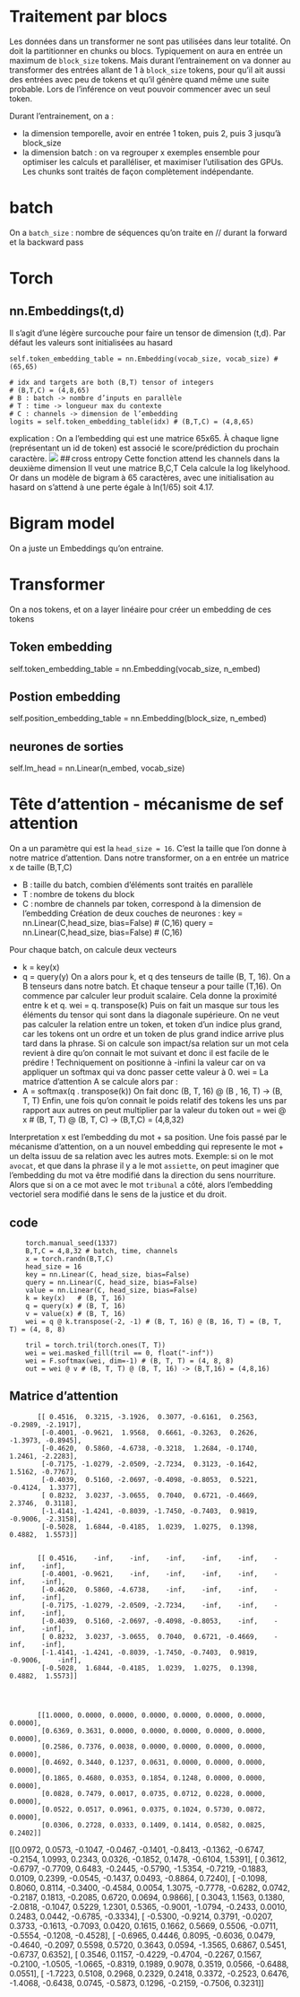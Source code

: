 # Traitement par blocs
Les données dans un transformer ne sont pas utilisées dans leur totalité. On doit la partitionner en chunks ou blocs. Typiquement on aura en entrée un maximum de ```block_size``` tokens.
Mais durant l’entrainement on va donner au transformer des entrées allant de 1 à ```block_size``` tokens, pour qu’il ait aussi des entrées avec peu de tokens et qu’il génère quand même une suite probable. Lors de l’inférence on veut pouvoir commencer avec un seul token.

Durant l’entrainement, on a :
- la dimension temporelle, avoir en entrée 1 token, puis 2, puis 3 jusqu’à block_size
- la dimension batch : on va regrouper x exemples ensemble pour optimiser les calculs et paralléliser, et maximiser l’utilisation des GPUs. Les chunks sont traités de façon complètement indépendante.

# batch
On a ```batch_size``` : nombre de séquences qu’on traite en // durant la forward et la backward pass

# Torch
## nn.Embeddings(t,d)
Il s’agit d’une légère surcouche pour faire un tensor de dimension (t,d).
Par défaut les valeurs sont initialisées au hasard
```
self.token_embedding_table = nn.Embedding(vocab_size, vocab_size) # (65,65)

# idx and targets are both (B,T) tensor of integers
# (B,T,C) = (4,8,65)
# B : batch -> nombre d’inputs en parallèle
# T : time -> longueur max du contexte
# C : channels -> dimension de l’embedding
logits = self.token_embedding_table(idx) # (B,T,C) = (4,8,65)
```

explication :
On a l’embedding qui est une matrice 65x65. À chaque ligne (représentant un id de token) est associé le score/prédiction du prochain caractère.
[![](images/embedding.png)](images/embedding.png)
## cross entropy
Cette fonction attend les channels dans la deuxième dimension
Il veut une matrice B,C,T
Cela calcule la log likelyhood. Or dans un modèle de bigram à 65 caractères, avec une initialisation au hasard on s’attend à une perte égale à ln(1/65) soit 4.17.

# Bigram  model
On a juste un Embeddings qu’on entraine.

# Transformer
On a nos tokens, et on a layer linéaire pour créer un embedding de ces tokens
## Token embedding
self.token_embedding_table = nn.Embedding(vocab_size, n_embed)
## Postion embedding
self.position_embedding_table = nn.Embedding(block_size, n_embed)
## neurones de sorties
self.lm_head = nn.Linear(n_embed, vocab_size)

# Tête d’attention - mécanisme de sef attention
On a un paramètre qui est la ```head_size = 16```. C’est la taille que l’on donne à notre matrice d’attention.
Dans notre transformer, on a en entrée un matrice x de taille (B,T,C)
- B : taille du batch, combien d’éléments sont traités en parallèle
- T : nombre de tokens du block
- C : nombre de channels par token, correspond à la dimension de l’embedding
Création de deux couches de neurones :
key = nn.Linear(C,head_size, bias=False) # (C,16)
query = nn.Linear(C,head_size, bias=False) # (C,16)

Pour chaque batch, on calcule deux vecteurs
- k = key(x)
- q = query(y)
On a alors pour k, et q des tenseurs de taille (B, T, 16). On a B tenseurs dans notre batch. Et chaque tenseur a pour taille (T,16).
On commence par calculer leur produit scalaire. Cela donne la proximité entre k et q.
wei = q. transpose(k)
Puis on fait un masque sur tous les éléments du tensor qui sont dans la diagonale supérieure.
On ne veut pas calculer la relation entre un token, et token d’un indice plus grand, car les tokens ont un ordre et un token de plus grand indice arrive plus tard dans la phrase. Si on calcule son impact/sa relation sur un mot cela revient à dire qu’on connait le mot suivant et donc il est facile de le prédire !
Techniquement on positionne à -infini la valeur car on va appliquer un softmax qui va donc passer cette valeur à 0.
wei = 
La matrice d’attention A se calcule alors par :
- A = softmax(q . transpose(k))
On fait donc (B, T, 16) @ (B , 16, T) -> (B, T, T)
Enfin, une fois qu’on connait le poids relatif des tokens les uns par rapport aux autres on peut multiplier par la valeur du token
out = wei @ x # (B, T, T) @ (B, T, C) -> (B,T,C) = (4,8,32)

Interpretation
x est l’embedding du mot + sa position.
Une fois passé par le mécanisme d’attention, on a un nouvel embedding qui represente le mot + un delta issuu de sa relation avec les autres mots.
Exemple: si on le mot ```avocat```, et que dans la phrase il y a le mot ```assiette```, on peut imaginer que l’embedding du mot va être modifié dans la direction du sens nourriture.
Alors que si on a ce mot avec le mot ```tribunal``` a côté, alors l’embedding vectoriel sera modifié dans le sens de la justice et du droit.

## code
```
    torch.manual_seed(1337)
    B,T,C = 4,8,32 # batch, time, channels
    x = torch.randn(B,T,C)
    head_size = 16
    key = nn.Linear(C, head_size, bias=False)
    query = nn.Linear(C, head_size, bias=False)
    value = nn.Linear(C, head_size, bias=False)
    k = key(x)   # (B, T, 16)
    q = query(x) # (B, T, 16)
    v = value(x) # (B, T, 16)
    wei = q @ k.transpose(-2, -1) # (B, T, 16) @ (B, 16, T) = (B, T, T) = (4, 8, 8)

    tril = torch.tril(torch.ones(T, T))
    wei = wei.masked_fill(tril == 0, float("-inf"))
    wei = F.softmax(wei, dim=-1) # (B, T, T) = (4, 8, 8)
    out = wei @ v # (B, T, T) @ (B, T, 16) -> (B,T,16) = (4,8,16)
```

## Matrice d’attention
```
       [[ 0.4516,  0.3215, -3.1926,  0.3077, -0.6161,  0.2563, -0.2989, -2.1917],
        [-0.4001, -0.9621,  1.9568,  0.6661, -0.3263,  0.2626, -1.3973, -0.8945],
        [-0.4620,  0.5860, -4.6738, -0.3218,  1.2684, -0.1740,  1.2461, -2.2283],
        [-0.7175, -1.0279, -2.0509, -2.7234,  0.3123, -0.1642,  1.5162, -0.7767],
        [-0.4039,  0.5160, -2.0697, -0.4098, -0.8053,  0.5221, -0.4124,  1.3377],
        [ 0.8232,  3.0237, -3.0655,  0.7040,  0.6721, -0.4669,  2.3746,  0.3118],
        [-1.4141, -1.4241, -0.8039, -1.7450, -0.7403,  0.9819, -0.9006, -2.3158],
        [-0.5028,  1.6844, -0.4185,  1.0239,  1.0275,  0.1398,  0.4882,  1.5573]]


       [[ 0.4516,    -inf,    -inf,    -inf,    -inf,    -inf,    -inf,    -inf],
        [-0.4001, -0.9621,    -inf,    -inf,    -inf,    -inf,    -inf,    -inf],
        [-0.4620,  0.5860, -4.6738,    -inf,    -inf,    -inf,    -inf,    -inf],
        [-0.7175, -1.0279, -2.0509, -2.7234,    -inf,    -inf,    -inf,    -inf],
        [-0.4039,  0.5160, -2.0697, -0.4098, -0.8053,    -inf,    -inf,    -inf],
        [ 0.8232,  3.0237, -3.0655,  0.7040,  0.6721, -0.4669,    -inf,    -inf],
        [-1.4141, -1.4241, -0.8039, -1.7450, -0.7403,  0.9819, -0.9006,    -inf],
        [-0.5028,  1.6844, -0.4185,  1.0239,  1.0275,  0.1398,  0.4882,  1.5573]]




       [[1.0000, 0.0000, 0.0000, 0.0000, 0.0000, 0.0000, 0.0000, 0.0000],
        [0.6369, 0.3631, 0.0000, 0.0000, 0.0000, 0.0000, 0.0000, 0.0000],
        [0.2586, 0.7376, 0.0038, 0.0000, 0.0000, 0.0000, 0.0000, 0.0000],
        [0.4692, 0.3440, 0.1237, 0.0631, 0.0000, 0.0000, 0.0000, 0.0000],
        [0.1865, 0.4680, 0.0353, 0.1854, 0.1248, 0.0000, 0.0000, 0.0000],
        [0.0828, 0.7479, 0.0017, 0.0735, 0.0712, 0.0228, 0.0000, 0.0000],
        [0.0522, 0.0517, 0.0961, 0.0375, 0.1024, 0.5730, 0.0872, 0.0000],
        [0.0306, 0.2728, 0.0333, 0.1409, 0.1414, 0.0582, 0.0825, 0.2402]]
```



[[0.0972, 0.0573,     -0.1047,     -0.0467,     -0.1401,
             -0.8413,     -0.1362,     -0.6747,     -0.2154,      1.0993,
              0.2343,      0.0326,     -0.1852,      0.1478,     -0.6104,
              1.5391],
        [     0.3612,     -0.6797,     -0.7709,      0.6483,     -0.2445,
             -0.5790,     -1.5354,     -0.7219,     -0.1883,      0.0109,
              0.2399,     -0.0545,     -0.1437,      0.0493,     -0.8864,
              0.7240],
        [    -0.1098,      0.8060,      0.8114,     -0.3400,     -0.4584,
              0.0054,      1.3075,     -0.7778,     -0.6282,      0.0742,
             -0.2187,      0.1813,     -0.2085,      0.6720,      0.0694,
              0.9866],
        [     0.3043,      1.1563,      0.1380,     -2.0818,     -0.1047,
              0.5229,      1.2301,      0.5365,     -0.9001,     -1.0794,
             -0.2433,      0.0010,      0.2483,      0.0442,     -0.6785,
             -0.3334],
        [    -0.5300,     -0.9214,      0.3791,     -0.0207,      0.3733,
             -0.1613,     -0.7093,      0.0420,      0.1615,      0.1662,
              0.5669,      0.5506,     -0.0711,     -0.5554,     -0.1208,
             -0.4528],
        [    -0.6965,      0.4446,      0.8095,     -0.6036,      0.0479,
             -0.4640,     -0.2097,      0.5598,      0.5720,      0.3643,
              0.0594,     -1.3565,      0.6867,      0.5451,     -0.6737,
              0.6352],
        [     0.3546,      0.1157,     -0.4229,     -0.4704,     -0.2267,
              0.1567,     -0.2100,     -1.0505,     -1.0665,     -0.8319,
              0.1989,      0.9078,      0.3519,      0.0566,     -0.6488,
              0.0551],
        [    -1.7223,      0.5108,      0.2968,      0.2329,      0.2418,
              0.3372,     -0.2523,      0.6476,     -1.4068,     -0.6438,
              0.0745,     -0.5873,      0.1296,     -0.2159,     -0.7506,
              0.3231]]